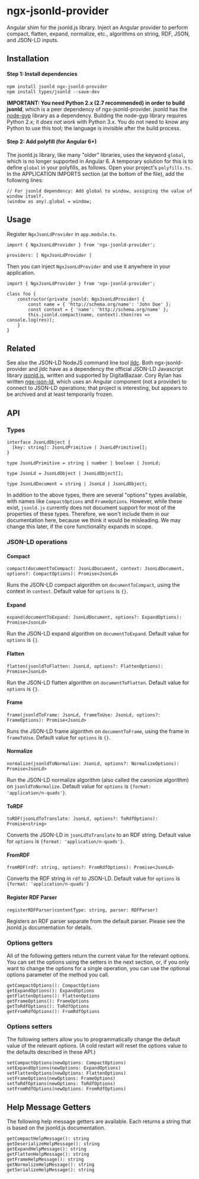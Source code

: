 # ngx-jsonld-provider

Angular shim for the jsonld.js library. Inject an Angular provider to perform compact, flatten, expand, normalize, etc., algorithms on string, RDF, JSON, and JSON-LD inputs.

## Installation

#### Step 1: Install dependencies
```
npm install jsonld ngx-jsonld-provider
npm install types/jsonld --save-dev
```

**IMPORTANT: You need Python 2.x (2.7 recommended) in order to build jsonld**, which is a peer dependency of ngx-jsonld-provider. jsonld has the [node-gyp](https://github.com/nodejs/node-gyp) library as a dependency. Building the node-gyp library requires Python 2.x; it *does not work* with Python 3.x. You do not need to know any Python to use this tool; the language is invisible after the build process.

#### Step 2: Add polyfill (for Angular 6+)

The jsonld.js library, like many "older" libraries, uses the keyword ```global```, which is no longer supported in Angular 6. A temporary solution for this is to define ```global``` in your polyfills, as follows. Open your project's ```polyfills.ts```. In the APPLICATION IMPORTS section (at the bottom of the file), add the following lines:
```
// For jsonld dependency: Add global to window, assigning the value of window itself.
(window as any).global = window;
```

## Usage

Register ```NgxJsonLdProvider``` in ```app.module.ts```.
```
import { NgxJsonLdProvider } from 'ngx-jsonld-provider';

providers: [ NgxJsonLdProvider ]
```

Then you can inject ```NgxJsonLdProvider``` and use it anywhere in your application.
```
import { NgxJsonLdProvider } from 'ngx-jsonld-provider';

class foo {
    constructor(private jsonld: NgxJsonLdProvider) {
        const name = { 'http://schema.org/name': 'John Doe' };
        const context = { 'name': 'http://schema.org/name' };
        this.jsonld.compact(name, context).then(res => console.log(res));
    }
}
```
## Related

See also the JSON-LD NodeJS command line tool [jldc](https://github.com/Aaron-Sterling/jldc). Both ngx-jsonld-provider and jldc have as a dependency the official JSON-LD Javascript library [jsonld.js](https://github.com/digitalbazaar/jsonld.js/), written and supported by DigitalBazaar. Cory Rylan has written [ngx-json-ld](https://github.com/coryrylan/ngx-json-ld), which uses an Angular component (not a provider) to connect to JSON-LD operations; that project is interesting, but appears to be archived and at least temporarily frozen.

## API

### Types

```
interface JsonLdObject {
  [key: string]: JsonLdPrimitive | JsonLdPrimitive[];
}

type JsonLdPrimitive = string | number | boolean | JsonLd;

type JsonLd = JsonLdObject | JsonLdObject[];

type JsonLdDocument = string | JsonLd | JsonLdObject;
```
In addition to the above types, there are several "options" types available, with names like ```CompactOptions``` and ```FrameOptions```. However, while these exist, ```jsonld.js``` currently does not document support for most of the properties of these types. Therefore, we won't include them in our documentation here, because we think it would be misleading. We may change this later, if the core functionality expands in scope.

### JSON-LD operations

#### Compact
```compact(documentToCompact: JsonLdDocument, context: JsonLdDocument, options?: CompactOptions): Promise<JsonLd>```

Runs the JSON-LD compact algorithm on ```documentToCompact```, using the context in ```context```. Default value for ```options``` is ```{}```.

#### Expand
```expand(documentToExpand: JsonLdDocument, options?: ExpandOptions): Promise<JsonLd>```

Run the JSON-LD expand algorithm on ```documentToExpand```. Default value for ```options``` is ```{}```.

#### Flatten
```flatten(jsonldToFlatten: JsonLd, options?: FlattenOptions): Promise<JsonLd>```

Run the JSON-LD flatten algorithm on ```documentToFlatten```. Default value for ```options``` is ```{}```.

#### Frame
```frame(jsonldToFrame: JsonLd, frameToUse: JsonLd, options?: FrameOptions): Promise<JsonLd>```

Runs the JSON-LD frame algorithm on ```documentToFrame```, using the frame in ```frameToUse```. Default value for ```options``` is ```{}```.

#### Normalize
```normalize(jsonldToNormalize: JsonLd, options?: NormalizeOptions): Promise<JsonLd>```

Run the JSON-LD normalize algorithm (also called the canonize algorithm) on ```jsonldToNormalize```. Default value for ```options``` is ```{format: 'application/n-quads'}```.

#### ToRDF
```toRDF(jsonLdToTranslate: JsonLd, options?: ToRdfOptions): Promise<string>```

Converts the JSON-LD in ```jsonLdToTranslate``` to an RDF string. Default value for ```options``` is ```{format: 'application/n-quads'}```.

#### FromRDF
```fromRDF(rdf: string, options?: FromRdfOptions): Promise<JsonLd>```

Converts the RDF string in ```rdf``` to JSON-LD. Default value for ```options``` is ```{format: 'application/n-quads'}```

#### Register RDF Parser
```registerRDFParser(contentType: string, parser: RDFParser)```

Registers an RDF parser separate from the default parser. Please see the jsonld.js documentation for details.

### Options getters

All of the following getters return the current value for the relevant options. You can set the options using the setters in the next section, or, if you only want to change the options for a single operation, you can use the optional options parameter of the method you call.
```
getCompactOptions(): CompactOptions
getExpandOptions(): ExpandOptions
getFlattenOptions(): FlattenOptions
getFrameOptions(): FrameOptions
getToRdfOptions(): ToRdfOptions
getFromRdfOptions(): FromRdfOptions
```

### Options setters

The following setters allow you to programmatically change the default value of the relevant options. (A cold restart will reset the options value to the defaults described in these API.)

```
setCompactOptions(newOptions: CompactOptions)
setExpandOptions(newOptions: ExpandOptions)
setFlattenOptions(newOptions: FlattenOptions)
setFrameOptions(newOptions: FrameOptions)
setToRdfOptions(newOptions: ToRdfOptions)
setFromRdfOptions(newOptions: FromRdfOptions)
```

## Help Message Getters

The following help message getters are available. Each returns a string that is based on the jsonld.js documentation.

```
getCompactHelpMessage(): string 
getDeserializeHelpMessage(): string
getExpandHelpMessage(): string 
getFlattenHelpMessage(): string 
getFrameHelpMessage(): string 
getNormalizeHelpMessage(): string 
getSerializeHelpMessage(): string 
```